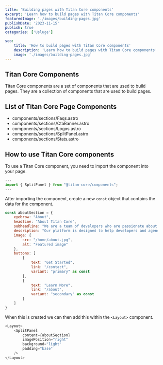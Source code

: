 ```yaml
---
title: 'Building pages with Titan Core components'
excerpt: 'Learn how to build pages with Titan Core components'
featuredImage: './images/building-pages.jpg'
publishDate: '2023-11-15'
publish: true
categories: ['Usluge']

seo:
    title: 'How to build pages with Titan Core components'
    description: 'Learn how to build pages with Titan Core components'
    image: './images/building-pages.jpg'
---
```


## Titan Core Components

Titan Core components are a set of components that are used to build pages. They are a collection of components that are used to build pages.

## List of Titan Core Page Components

- components/sections/Faqs.astro
- components/sections/CtaBanner.astro
- components/sections/Logos.astro
- components/sections/SplitPanel.astro
- components/sections/Stats.astro

## How to use Titan Core components

To use a Titan Core component, you need to import the component into your page.

```javascript
---
import { SplitPanel } from "@titan-core/components";
---
```

After importing the component, create a new `const` object that contains the data for the component.

```javascript
const aboutSection = {
    eyebrow: "About",
    headline: "About Titan Core",
    subheadline: "We are a team of developers who are passionate about building amazing websites with ease.",
    description: "Our platform is designed to help developers and agencies build amazing websites with ease. Packed with features and optimized for performance.",
    image: {
        src: "/home/about.jpg",
        alt: "Featured image"
    },
    buttons: [
        {
            text: "Get Started",
            link: "/contact",
            variant: "primary" as const
        },
        {
            text: "Learn More",
            link: "/about",
            variant: "secondary" as const
        }
    ]
}
```

When this is created we can then add this within the `<Layout>` component.

```javascript
<Layout>
    <SplitPanel
        content={aboutSection}
        imagePosition="right"
        background="light"
        padding="base"
    />
</Layout>
```
